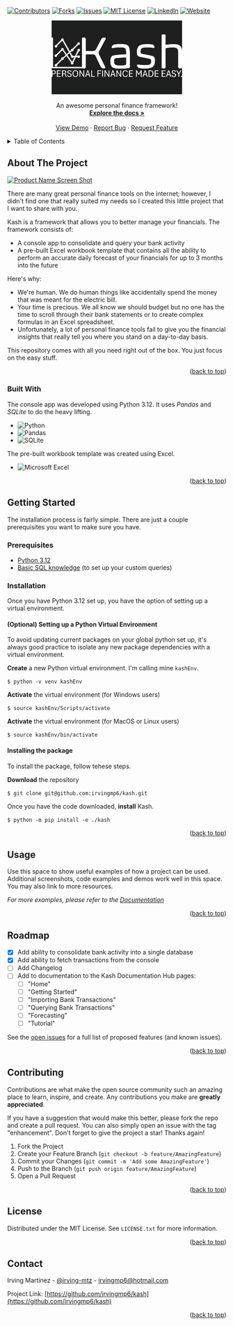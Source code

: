 [![Contributors][contributors-shield]][contributors-url]
[![Forks][forks-shield]][forks-url]
[![Issues][issues-shield]][issues-url]
[![MIT License][license-shield]][license-url]
[![LinkedIn][linkedin-shield]][linkedin-url]
[![Website][website-shield]][website-url]


<!-- PROJECT LOGO -->

<div align="center">
  <a href="https://github.com/irvingmp6/kash">
    <img src="docs/images/readme-kash-logo.png" alt="Logo" width="300" height="auto">
  </a>
  <p align="center">
    An awesome personal finance framework!
    <br />
    <a href="https://irvingmp6.github.io/kash/"><strong>Explore the docs »</strong></a>
    <br />
    <br />
    <a href="https://irvingmp6.github.io/kash/Demo">View Demo</a>
    ·
    <a href="https://github.com/irvingmp6/kash/issues/new?labels=bug&template=bug-report---.md">Report Bug</a>
    ·
    <a href="https://github.com/irvingmp6/kash/issues/new?labels=enhancement&template=feature-request---.md">Request Feature</a>
  </p>
</div>



<!-- TABLE OF CONTENTS -->
<details>
  <summary>Table of Contents</summary>
  <ol>
    <li>
      <a href="#about-the-project">About The Project</a>
      <ul>
        <li><a href="#built-with">Built With</a></li>
      </ul>
    </li>
    <li>
      <a href="#getting-started">Getting Started</a>
      <ul>
        <li><a href="#prerequisites">Prerequisites</a></li>
        <li><a href="#installation">Installation</a></li>
      </ul>
    </li>
    <li><a href="#usage">Usage</a></li>
    <li><a href="#license">License</a></li>
    <li><a href="#contact">Contact</a></li>
    <li><a href="#acknowledgments">Acknowledgments</a></li>
  </ol>
</details>




<!-- ABOUT THE PROJECT -->
## About The Project

[![Product Name Screen Shot][product-screenshot]](https://example.com)

There are many great personal finance tools on the internet; however, I didn't find one that really suited my needs so I created this little project that I want to share with you.

Kash is a framework that allows you to better manage your financials. The framework consists of:
* A console app to consolidate and query your bank activity
* A pre-built Excel workbook template that contains all the ability to perform an accurate daily forecast of your financials for up to 3 months into the future

Here's why:
* We're human. We do human things like accidentally spend the money that was meant for the electric bill. 
* Your time is precious. We all know we should budget but no one has the time to scroll through their bank statements or to create complex formulas in an Excel spreadsheet.
* Unfortunately, a lot of personal finance tools fail to give you the financial insights that really tell you where you stand on a day-to-day basis.

This repository comes with all you need right out of the box. You just focus on the easy stuff.

<p align="right">(<a href="#readme-top">back to top</a>)</p>

### Built With

The console app was developed using Python 3.12. It uses *Pandas* and *SQLite* to do the heavy lifting.

* ![Python](https://img.shields.io/badge/python-3670A0?style=for-the-badge&logo=python&logoColor=ffdd54)
* ![Pandas](https://img.shields.io/badge/pandas-%23150458.svg?style=for-the-badge&logo=pandas&logoColor=white)
* ![SQLite](https://img.shields.io/badge/sqlite-%2307405e.svg?style=for-the-badge&logo=sqlite&logoColor=white)

The pre-built workbook template was created using Excel.
* ![Microsoft Excel](https://img.shields.io/badge/Microsoft_Excel-217346?style=for-the-badge&logo=microsoft-excel&logoColor=white)

<p align="right">(<a href="#readme-top">back to top</a>)</p>





<!-- GETTING STARTED -->
## Getting Started

The installation process is fairly simple. There are just a couple prerequisites you want to make sure you have. 

### Prerequisites
* [Python 3.12](https://www.python.org/downloads/release/python-3123/)
* [Basic SQL knowledge](https://www.w3schools.com/sql/default.asp) (to set up your custom queries)

### Installation
Once you have Python 3.12 set up, you have the option of setting up a virtual environment.
#### (Optional) Setting up a Python Virtual Environment
To avoid updating current packages on your global python set up, it's always good practice to isolate any new package dependencies with a virtual environment.

**Create** a new Python virtual environment. I'm calling mine `kashEnv`.
```
$ python -v venv kashEnv
```
**Activate** the virtual environment (for Windows users)
```
$ source kashEnv/Scripts/activate 
```
**Activate** the virtual environment (for MacOS or Linux users)
```
$ source kashEnv/bin/activate
```
#### Installing the package
To install the package, follow tehese steps.

**Download** the repository
```
$ git clone git@github.com:irvingmp6/kash.git
```
Once you have the code downloaded, **install** Kash.
```
$ python -m pip install -e ./kash
```

<p align="right">(<a href="#readme-top">back to top</a>)</p>



<!-- USAGE EXAMPLES -->
## Usage

Use this space to show useful examples of how a project can be used. Additional screenshots, code examples and demos work well in this space. You may also link to more resources.

_For more examples, please refer to the [Documentation](https://example.com)_

<p align="right">(<a href="#readme-top">back to top</a>)</p>



<!-- ROADMAP -->
## Roadmap

- [x] Add ability to consolidate bank activity into a single database
- [x] Add ability to fetch transactions from the console
- [ ] Add Changelog
- [ ] Add to documentation to the Kash Documentation Hub pages:
    - [ ] "Home"
    - [ ] "Getting Started"
    - [ ] "Importing Bank Transactions"
    - [ ] "Querying Bank Transactions"
    - [ ] "Forecasting"
    - [ ] "Tutorial"

See the [open issues](https://github.com/irvingmp6/kash/issues) for a full list of proposed features (and known issues).

<p align="right">(<a href="#readme-top">back to top</a>)</p>



<!-- CONTRIBUTING -->
## Contributing

Contributions are what make the open source community such an amazing place to learn, inspire, and create. Any contributions you make are **greatly appreciated**.

If you have a suggestion that would make this better, please fork the repo and create a pull request. You can also simply open an issue with the tag "enhancement".
Don't forget to give the project a star! Thanks again!

1. Fork the Project
2. Create your Feature Branch (`git checkout -b feature/AmazingFeature`)
3. Commit your Changes (`git commit -m 'Add some AmazingFeature'`)
4. Push to the Branch (`git push origin feature/AmazingFeature`)
5. Open a Pull Request

<p align="right">(<a href="#readme-top">back to top</a>)</p>



<!-- LICENSE -->
## License

Distributed under the MIT License. See `LICENSE.txt` for more information.

<p align="right">(<a href="#readme-top">back to top</a>)</p>



<!-- CONTACT -->
## Contact

Irving Martinez - [@irving-mtz](https://linkedin.com/in/irving-mtz) - irvingmp6@hotmail.com

Project Link: [https://github.com/irvingmp6/kash](https://github.com/irvingmp6/kash)

<p align="right">(<a href="#readme-top">back to top</a>)</p>




<!-- MARKDOWN LINKS & IMAGES -->
<!-- https://www.markdownguide.org/basic-syntax/#reference-style-links -->
[contributors-shield]: https://img.shields.io/github/contributors/irvingmp6/kash.svg?style=for-the-badge
[contributors-url]: https://github.com/irvingmp6/kash/graphs/contributors
[forks-shield]: https://img.shields.io/github/forks/irvingmp6/kash.svg?style=for-the-badge
[forks-url]: https://github.com/irvingmp6/kash/network/members
[stars-shield]: https://img.shields.io/github/stars/irvingmp6/kash.svg?style=for-the-badge
[stars-url]: https://github.com/irvingmp6/kash/stargazers
[issues-shield]: https://img.shields.io/github/issues/irvingmp6/kash.svg?style=for-the-badge
[issues-url]: https://github.com/irvingmp6/kash/issues
[license-shield]: https://img.shields.io/github/license/irvingmp6/kash.svg?style=for-the-badge
[license-url]: https://github.com/irvingmp6/kash/blob/master/LICENSE.txt
[linkedin-shield]: https://img.shields.io/badge/-LinkedIn-black.svg?style=for-the-badge&logo=linkedin&colorB=555
[linkedin-url]: https://linkedin.com/in/irving-mtz
[website-shield]: https://img.shields.io/badge/website-blue
[website-url]: https://img.shields.io/badge/any_text-you_like-blue
[product-screenshot]: images/screenshot.png
[Next.js]: https://img.shields.io/badge/next.js-000000?style=for-the-badge&logo=nextdotjs&logoColor=white
[Next-url]: https://nextjs.org/
